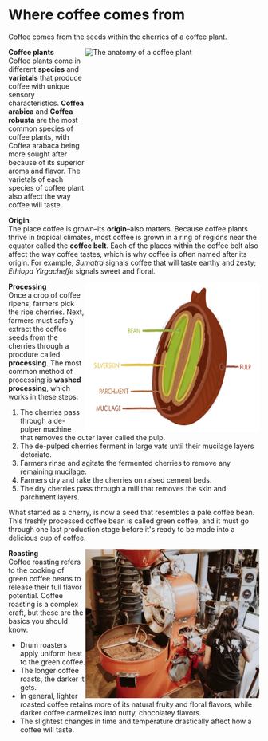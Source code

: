 # Where coffee comes from   
Coffee comes from the seeds within the cherries of a coffee plant. 

<img src="where-coffee-comes-from/coffee-plant-anatomy.png" 
     alt="The anatomy of a coffee plant"
     width="350"
     height="300"
     align="right"/>

**Coffee plants**<br>
Coffee plants come in different **species** and **varietals** that produce coffee with unique sensory characteristics. **Coffea arabica** and **Coffea robusta** are the most common species of coffee plants, with Coffea arabaca being more sought after because of its superior aroma and flavor. The varietals of each species of coffee plant also affect the way coffee will taste. 
 
**Origin**<br>
The place coffee is grown–its **origin**–also matters. Because coffee plants thrive in tropical climates, most coffee is grown in a ring of regions near the equator called the **coffee belt**. Each of the places within the coffee belt also affect the way coffee tastes, which is why coffee is often named after its origin. For example, *Sumatra* signals coffee that will taste earthy and zesty; *Ethiopa Yirgacheffe* signals sweet and floral. 

<img src="where-coffee-comes-from/coffee-cherry-anatomy.png" 
     alt="The anatomy of a coffee plant"
     width="350"
     height="300"
     align="right"/>

**Processing**<br>
Once a crop of coffee ripens, farmers pick the ripe cherries. Next, farmers must safely extract the coffee seeds from the cherries through a procdure called **processing**. The most common method of processing is **washed processing**, which works in these steps:  
1. The cherries pass through a de-pulper machine that removes the outer layer called the pulp.
2. The de-pulped cherries ferment in large vats until their mucilage layers detoriate.
3. Farmers rinse and agitate the fermented cherries to remove any remaining mucilage. 
4. Farmers dry and rake the cherries on raised cement beds.
5. The dry cherries pass through a mill that removes the skin and parchment layers. 

What started as a cherry, is now a seed that resembles a pale coffee bean. This freshly processed coffee bean is called green coffee, and it must go through one last production stage before it's ready to be made into a delicious cup of coffee. 

<img src="where-coffee-comes-from/drum-roaster.png" 
     alt="The anatomy of a coffee plant"
     width="350"
     height="300"
     align="right"/>

**Roasting**<br>
Coffee roasting refers to the cooking of green coffee beans to release their full flavor potential. Coffee roasting is a complex craft, but these are the basics you should know: 
- Drum roasters apply uniform heat to the green coffee.  
- The longer coffee roasts, the darker it gets. 
- In general, lighter roasted coffee retains more of its natural fruity and floral flavors, while darker coffee carmelizes into nutty, chocolatey flavors. 
- The slightest changes in time and temperature drastically affect how a coffee will taste. 
